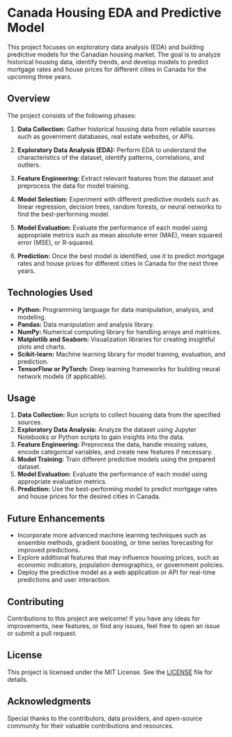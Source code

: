 # Canada Housing EDA and Predictive Model

This project focuses on exploratory data analysis (EDA) and building predictive models for the Canadian housing market. The goal is to analyze historical housing data, identify trends, and develop models to predict mortgage rates and house prices for different cities in Canada for the upcoming three years.

## Overview

The project consists of the following phases:

1. **Data Collection:** Gather historical housing data from reliable sources such as government databases, real estate websites, or APIs.

2. **Exploratory Data Analysis (EDA):** Perform EDA to understand the characteristics of the dataset, identify patterns, correlations, and outliers.

3. **Feature Engineering:** Extract relevant features from the dataset and preprocess the data for model training.

4. **Model Selection:** Experiment with different predictive models such as linear regression, decision trees, random forests, or neural networks to find the best-performing model.

5. **Model Evaluation:** Evaluate the performance of each model using appropriate metrics such as mean absolute error (MAE), mean squared error (MSE), or R-squared.

6. **Prediction:** Once the best model is identified, use it to predict mortgage rates and house prices for different cities in Canada for the next three years.

## Technologies Used

- **Python:** Programming language for data manipulation, analysis, and modeling.
- **Pandas:** Data manipulation and analysis library.
- **NumPy:** Numerical computing library for handling arrays and matrices.
- **Matplotlib and Seaborn:** Visualization libraries for creating insightful plots and charts.
- **Scikit-learn:** Machine learning library for model training, evaluation, and prediction.
- **TensorFlow or PyTorch:** Deep learning frameworks for building neural network models (if applicable).

## Usage

1. **Data Collection:** Run scripts to collect housing data from the specified sources.
2. **Exploratory Data Analysis:** Analyze the dataset using Jupyter Notebooks or Python scripts to gain insights into the data.
3. **Feature Engineering:** Preprocess the data, handle missing values, encode categorical variables, and create new features if necessary.
4. **Model Training:** Train different predictive models using the prepared dataset.
5. **Model Evaluation:** Evaluate the performance of each model using appropriate evaluation metrics.
6. **Prediction:** Use the best-performing model to predict mortgage rates and house prices for the desired cities in Canada.

## Future Enhancements

- Incorporate more advanced machine learning techniques such as ensemble methods, gradient boosting, or time series forecasting for improved predictions.
- Explore additional features that may influence housing prices, such as economic indicators, population demographics, or government policies.
- Deploy the predictive model as a web application or API for real-time predictions and user interaction.

## Contributing

Contributions to this project are welcome! If you have any ideas for improvements, new features, or find any issues, feel free to open an issue or submit a pull request.

## License

This project is licensed under the MIT License. See the [LICENSE](LICENSE) file for details.

## Acknowledgments

Special thanks to the contributors, data providers, and open-source community for their valuable contributions and resources.

